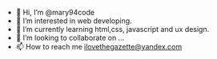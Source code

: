 - 👋 Hi, I’m @mary94code
- 👀 I’m interested in web developing.
- 🌱 I’m currently learning html,css, javascript and ux design.
- 💞️ I’m looking to collaborate on ...
- 📫 How to reach me ilovethegazette@yandex.com

<!---
mary94code/mary94code is a ✨ special ✨ repository because its `README.md` (this file) appears on your GitHub profile.
You can click the Preview link to take a look at your changes.
--->
